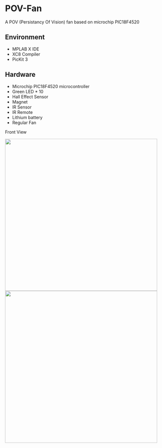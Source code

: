 # POV-Fan
A POV (Persistancy Of Vision) fan based on microchip PIC18F4520

## Environment
* MPLAB X IDE
* XC8 Compiler
* PicKit 3

## Hardware
* Microchip PIC18F4520 microcontroller
* Green LED * 10
* Hall Effect Sensor
* Magnet
* IR Sensor
* IR Remote
* Lithium battery
* Regular Fan

Front View

<img src = 'https://i.imgur.com/yig7Dmu.jpg' width="500px">
<img src = 'https://i.imgur.com/4NQLHvr.jpg' width="500px">
